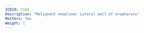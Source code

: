 ```yaml
---
ICD10: C102
Description: "Malignant neoplasm: Lateral wall of oropharynx"
Matters: Yes
Weight: 1
---
```

